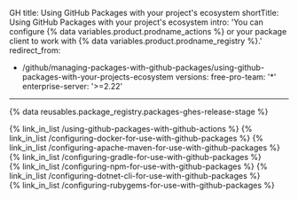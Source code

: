 GH
title: Using GitHub Packages with your project's ecosystem
shortTitle: Using GitHub Packages with your project's ecosystem
intro: 'You can configure {% data variables.product.prodname_actions %} or your package client to work with {% data variables.product.prodname_registry %}.'
redirect_from:
  - /github/managing-packages-with-github-packages/using-github-packages-with-your-projects-ecosystem
versions:
  free-pro-team: '*'
  enterprise-server: '>=2.22'
---

{% data reusables.package_registry.packages-ghes-release-stage %}

{% link_in_list /using-github-packages-with-github-actions %}
{% link_in_list /configuring-docker-for-use-with-github-packages %}
{% link_in_list /configuring-apache-maven-for-use-with-github-packages %}
{% link_in_list /configuring-gradle-for-use-with-github-packages %}    
{% link_in_list /configuring-npm-for-use-with-github-packages %}
{% link_in_list /configuring-dotnet-cli-for-use-with-github-packages %}    
{% link_in_list /configuring-rubygems-for-use-with-github-packages %}
